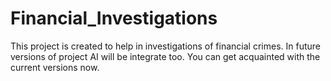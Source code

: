 # Financial_Investigations
This project is created to help in investigations of financial crimes. In future versions of project AI will be integrate too. You can get acquainted with the current versions now.
